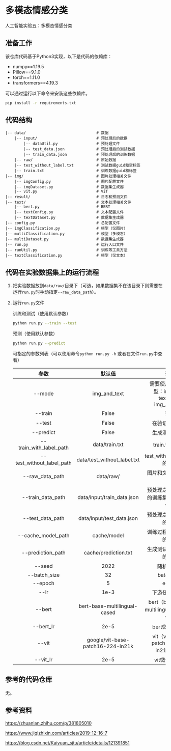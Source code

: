 # 多模态情感分类

人工智能实验五：多模态情感分类

## 准备工作

该仓库代码基于Python3实现，以下是代码的依赖库：

* numpy==1.19.5
* Pillow==9.1.0
* torch==1.11.0
* transformers==4.19.3

可以通过运行以下命令来安装这些依赖库。

```bash
pip install -r requirements.txt
```

## 代码结构

```
|-- data/								# 数据
	|-- input/							# 预处理后的数据
		|-- dataUtil.py					# 预处理文件
		|-- test_data.json				# 预处理后的测试数据
		|-- train_data.json				# 预处理后的训练数据
	|-- raw/							# 原始数据
	|-- test_without_label.txt			# 测试数据guid和空标签
	|-- train.txt						# 训练数据guid和标签
|-- img/								# 图片处理相关文件
	|-- imgConfig.py					# 图片配置文件
	|-- imgDataset.py					# 数据集生成器
	|-- vit.py							# ViT
|-- result/								# 日志和预测文件
|-- text/								# 文本处理相关文件
	|-- bert.py							# BERT
	|-- textConfig.py					# 文本配置文件
	|-- textDataset.py					# 数据集生成器
|-- config.py							# 总配置文件
|-- imgClassification.py				# 模型（仅图片）
|-- multiClassification.py				# 模型（多模态）
|-- multiDataset.py						# 数据集生成器
|-- run.py								# 运行入口文件
|-- runUtil.py							# 训练等工具方法
|-- textClassification.py				# 模型（仅文本）
```

## 代码在实验数据集上的运行流程

1. 把实验数据放到`data/raw/`目录下（可选，如果数据集不在该目录下则需要在运行`run.py`时手动指定`--raw_data_path`）。

2. 运行`run.py`文件

   训练和测试（使用默认参数）

   ```bash
   python run.py --train --test
   ```

   预测（使用默认参数）

   ```bash
   python run.py --predict
   ```

   可指定的参数列表（可以使用命令`python run.py -h` 或者在文件`run.py`中查看）

   |           参数            |              默认值               |                         说明                          |
   | :-----------------------: | :-------------------------------: | :---------------------------------------------------: |
   |          --mode           |           img_and_text            | 需要使用的数据类型：img_only, text_only, img_and_text |
   |          --train          |               False               |                         训练                          |
   |          --test           |               False               |                    在验证集上测试                     |
   |         --predict         |               False               |                    生成测试集标签                     |
   |  --train_with_label_path  |          data/train.txt           |                    train.txt的位置                    |
   | --test_without_label_path |    data/test_without_label.txt    |             test_without_label.txt的位置              |
   |      --raw_data_path      |             data/raw/             |                 图片和文本数据的位置                  |
   |     --train_data_path     |    data/input/train_data.json     |       预处理之后的未划分的训练集和验证集的位置        |
   |     --test_data_path      |     data/input/test_data.json     |               预处理之后的测试集的位置                |
   |    --cache_model_path     |            cache/model            |               训练过程中保存模型的位置                |
   |     --prediction_path     |       cache/prediction.txt        |               生成测试集标签文件的位置                |
   |          --seed           |               2022                |                      随机数种子                       |
   |       --batch_size        |                32                 |                      batch size                       |
   |          --epoch          |                 5                 |                         epoch                         |
   |           --lr            |               1e-3                |                    下游任务学习率                     |
   |          --bert           |   bert-base-multilingual-cased    |       bert（bert-base-multilingual-cased）位置        |
   |         --bert_lr         |               2e-5                |                    bert微调学习率                     |
   |           --vit           | google/vit-base-patch16-224-in21k |         vit（vit-base-patch16-224-in21k）位置         |
   |         --vit_lr          |               2e-5                |                     vit微调学习率                     |

## 参考的代码仓库

无。

## 参考资料

https://zhuanlan.zhihu.com/p/381805010

https://www.jiqizhixin.com/articles/2019-12-16-7

https://blog.csdn.net/Kaiyuan_sjtu/article/details/121391851

